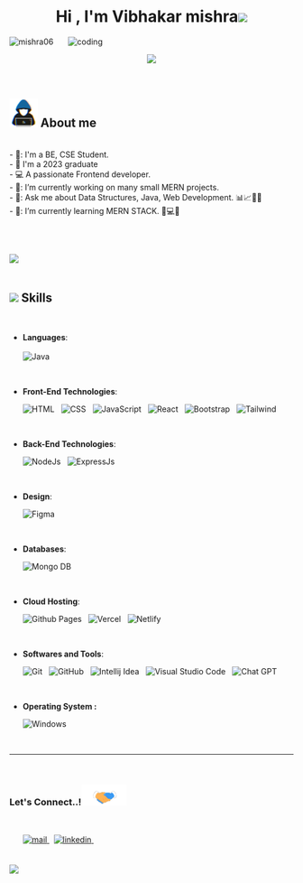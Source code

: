 <p align="center">

</p>
<h1 align="center"><b>Hi , I'm Vibhakar mishra</b><img src="https://media.giphy.com/media/hvRJCLFzcasrR4ia7z/giphy.gif" width="35"></h1>
<img align="right" alt="coding" width="400" src="https://cdn.dribbble.com/users/1162077/screenshots/3848914/programmer.gif"/>

<p align="left"> <img src="https://komarev.com/ghpvc/?username=mishra06&label=Profile%20views&color=0e75b6&style=flat" alt="mishra06" /> </p>

<p align="center"> 
  <img src="https://readme-typing-svg.herokuapp.com?font=Time+New+Roman&color=cyan&size=25&center=true&vCenter=true&width=600&height=100&lines=<>+Passionate+Frontend-+Developer,;Computer+Science+and+Engineering+Student,;Active+Learner,;Love+to+learn+new+Technologies..</>">
</p>

<br>

## <picture><img src = "https://github.com/0xAbdulKhalid/0xAbdulKhalid/raw/main/assets/mdImages/about_me.gif" width = 50px></picture> **About me**

[//]: # '<picture> <img align="right" src="https://github.com/0xAbdulKhalid/0xAbdulKhalid/raw/main/assets/mdImages/Right_Side.gif" width = 250px></picture>'

<br>
- 🏫: I'm a BE, CSE Student.<br>
- 🎒 I'm a 2023 graduate <br>
- 💻 A passionate Frontend developer. <br>
- 🔭: I’m currently working on many small MERN projects. <br>
- 💬: Ask me about Data Structures, Java, Web Development. 📊📈🤖🧠 <br>
- 🌱: I’m currently learning MERN STACK. 🧠💻🤖 <br>

<br><br>

<img src="https://user-images.githubusercontent.com/73097560/115834477-dbab4500-a447-11eb-908a-139a6edaec5c.gif"><br><br>

## <img src="https://media2.giphy.com/media/QssGEmpkyEOhBCb7e1/giphy.gif?cid=ecf05e47a0n3gi1bfqntqmob8g9aid1oyj2wr3ds3mg700bl&rid=giphy.gif" width ="25"><b> Skills</b>

<br>

<p align="center">

- **Languages**:<br><br>
  ![Java](https://img.shields.io/badge/java-%23ED8B00.svg?&style=for-the-badge&logo=java&logoColor=white) &nbsp;

<br>

- **Front-End Technologies**:

  ![HTML](https://img.shields.io/badge/html_5%20-%23E34F26.svg?&style=for-the-badge&logo=html5&logoColor=white) &nbsp;
  ![CSS](https://img.shields.io/badge/css_3%20-%231572B6.svg?&style=for-the-badge&logo=css3&logoColor=white) &nbsp;
  ![JavaScript](https://img.shields.io/badge/javascript%20-F7DF1E.svg?&style=for-the-badge&logo=javascript&logoColor=white) &nbsp;
  ![React](https://img.shields.io/badge/react%20-61DAFB.svg?&style=for-the-badge&logo=react&logoColor=white) &nbsp;
  ![Bootstrap](https://img.shields.io/badge/Bootstrp%20-23E34F26.svg?&style=for-the-badge&logo=Bootstrap&logoColor=white) &nbsp;
  ![Tailwind](https://img.shields.io/badge/Tailwind%21-F7DF1E.svg?&style=for-the-badge&logo=TailwindCss&logoColor=white) &nbsp;

<br>

- **Back-End Technologies**:

  ![NodeJs](https://img.shields.io/badge/nodeJs%20-%23E34F26.svg?&style=for-the-badge&logo=html5&logoColor=white) &nbsp;
  ![ExpressJs](https://img.shields.io/badge/expressjs%20-%231572B6.svg?&style=for-the-badge&logo=css3&logoColor=white) &nbsp;

<br>

- **Design**:

  ![Figma](https://img.shields.io/badge/figma%20-%23F24E1E.svg?&style=for-the-badge&logo=figma&logoColor=white) &nbsp;

<br>

- **Databases**:


  ![Mongo DB](https://img.shields.io/badge/mongodb-47A248.svg?&style=for-the-badge&logo=mongodb&logoColor=white) &nbsp;

<br>

- **Cloud Hosting**:

  ![Github Pages](https://img.shields.io/badge/github_pages-%23121011.svg?style=for-the-badge&logo=github&logoColor=white) &nbsp;
  ![Vercel](https://img.shields.io/badge/vercel-000000.svg?style=for-the-badge&logo=vercel&logoColor=white) &nbsp;
  ![Netlify](https://img.shields.io/badge/netlify-00C7B7.svg?style=for-the-badge&logo=netlify&logoColor=white) &nbsp;

<br>

- **Softwares and Tools**:

  ![Git](https://img.shields.io/badge/git-%23F05033.svg?style=for-the-badge&logo=git&logoColor=white) &nbsp;
  ![GitHub](https://img.shields.io/badge/github-%23121011.svg?style=for-the-badge&logo=github&logoColor=white) &nbsp;
  ![Intellij Idea](https://img.shields.io/badge/intellij_idea-000000.svg?style=for-the-badge&logo=intellijidea&logoColor=white) &nbsp;
  ![Visual Studio Code](https://img.shields.io/badge/Visual%20Studio%20Code-0078d7.svg?style=for-the-badge&logo=visual-studio-code&logoColor=white) &nbsp;
  ![Chat GPT](https://img.shields.io/badge/chat_gpt-412991.svg?style=for-the-badge&logo=openai&logoColor=white) &nbsp;

<br>

- **Operating System :**

  ![Windows](https://img.shields.io/badge/windows-0078D4.svg?style=for-the-badge&logo=windows&logoColor=white) &nbsp;

</p>
<br>

---

<br>
<h3><b> Let's Connect..!</b><img src="https://github.com/0xAbdulKhalid/0xAbdulKhalid/raw/main/assets/mdImages/handshake.gif" width ="80"></h3>
<br>

<div align='left'>

<ul>

<a href="mailto:mishra.vibhakar7262@gmail.com" target="_blank">
  <img src="https://img.shields.io/badge/Gmail-D14836?style=for-the-badge&logo=gmail&logoColor=white" alt=mail style="margin-bottom: 5px;" />
</a> &nbsp;
<a href="https://www.linkedin.com/in/vibhakar-mishra-7a6904214/" target="_blank">
  <img src="https://img.shields.io/badge/linkedin-%230077B5.svg?style=for-the-badge&logo=linkedin&logoColor=white" alt=linkedin style="margin-bottom: 5px;"/>
</a> &nbsp;

</ul>
</div>

<br>
<img src="https://user-images.githubusercontent.com/73097560/115834477-dbab4500-a447-11eb-908a-139a6edaec5c.gif">
<br>
<br><br>
